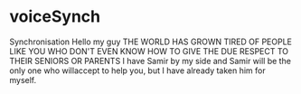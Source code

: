 # voiceSynch
Synchronisation
Hello my guy
THE WORLD HAS GROWN TIRED OF PEOPLE LIKE YOU WHO DON'T EVEN KNOW HOW TO GIVE THE DUE RESPECT TO THEIR SENIORS OR PARENTS
I have Samir by my side and Samir will be the only one who willaccept to help you, but I have already taken him for myself.
